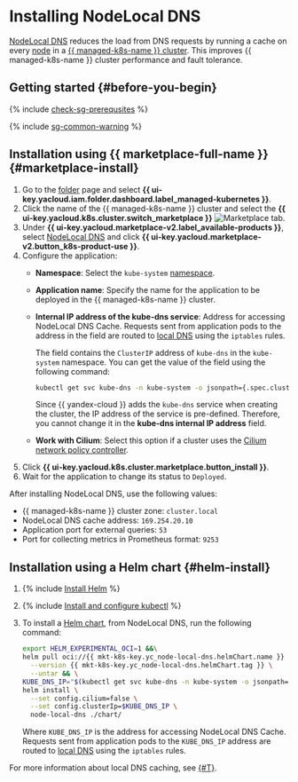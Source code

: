 # Installing NodeLocal DNS


[NodeLocal DNS](/marketplace/products/yc/node-local-dns) reduces the load from DNS requests by running a cache on every [node](../../concepts/index.md#node-group) in a [{{ managed-k8s-name }} cluster](../../concepts/index.md#kubernetes-cluster). This improves {{ managed-k8s-name }} cluster performance and fault tolerance.

## Getting started {#before-you-begin}

{% include [check-sg-prerequsites](../../../_includes/managed-kubernetes/security-groups/check-sg-prerequsites-lvl3.md) %}

{% include [sg-common-warning](../../../_includes/managed-kubernetes/security-groups/sg-common-warning.md) %}

## Installation using {{ marketplace-full-name }} {#marketplace-install}

1. Go to the [folder](../../../resource-manager/concepts/resources-hierarchy.md#folder) page and select **{{ ui-key.yacloud.iam.folder.dashboard.label_managed-kubernetes }}**.
1. Click the name of the {{ managed-k8s-name }} cluster and select the **{{ ui-key.yacloud.k8s.cluster.switch_marketplace }}** ![Marketplace](../../../_assets/console-icons/shopping-cart.svg) tab.
1. Under **{{ ui-key.yacloud.marketplace-v2.label_available-products }}**, select [NodeLocal DNS](/marketplace/products/yc/node-local-dns) and click **{{ ui-key.yacloud.marketplace-v2.button_k8s-product-use }}**.
1. Configure the application:
   * **Namespace**: Select the `kube-system` [namespace](../../concepts/index.md#namespace).
   * **Application name**: Specify the name for the application to be deployed in the {{ managed-k8s-name }} cluster.
   * **Internal IP address of the kube-dns service**: Address for accessing NodeLocal DNS Cache. Requests sent from application pods to the address in the field are routed to [local DNS](https://github.com/kubernetes/enhancements/blob/master/keps/sig-network/1024-nodelocal-cache-dns/README.md#iptables-notrack) using the `iptables` rules.

      The field contains the `ClusterIP` address of `kube-dns` in the `kube-system` namespace. You can get the value of the field using the following command:

      ```bash
      kubectl get svc kube-dns -n kube-system -o jsonpath={.spec.clusterIP}
      ```

      Since {{ yandex-cloud }} adds the `kube-dns` service when creating the cluster, the IP address of the service is pre-defined. Therefore, you cannot change it in the **kube-dns internal IP address** field.

   * **Work with Cilium**: Select this option if a cluster uses the [Cilium network policy controller](../../concepts/network-policy.md#cilium).
1. Click **{{ ui-key.yacloud.k8s.cluster.marketplace.button_install }}**.
1. Wait for the application to change its status to `Deployed`.

After installing NodeLocal DNS, use the following values:
* {{ managed-k8s-name }} cluster zone: `cluster.local`
* NodeLocal DNS cache address: `169.254.20.10`
* Application port for external queries: `53`
* Port for collecting metrics in Prometheus format: `9253`

## Installation using a Helm chart {#helm-install}

1. {% include [Install Helm](../../../_includes/managed-kubernetes/helm-install.md) %}
1. {% include [Install and configure kubectl](../../../_includes/managed-kubernetes/kubectl-install.md) %}
1. To install a [Helm chart](https://helm.sh/docs/topics/charts/), from NodeLocal DNS, run the following command:

   ```bash
   export HELM_EXPERIMENTAL_OCI=1 &&\
   helm pull oci://{{ mkt-k8s-key.yc_node-local-dns.helmChart.name }} \
     --version {{ mkt-k8s-key.yc_node-local-dns.helmChart.tag }} \
     --untar && \
   KUBE_DNS_IP="$(kubectl get svc kube-dns -n kube-system -o jsonpath={.spec.clusterIP})" && \
   helm install \
     --set config.cilium=false \
     --set config.clusterIp=$KUBE_DNS_IP \
     node-local-dns ./chart/
   ```

   Where `KUBE_DNS_IP` is the address for accessing NodeLocal DNS Cache. Requests sent from application pods to the `KUBE_DNS_IP` address are routed to [local DNS](https://github.com/kubernetes/enhancements/blob/master/keps/sig-network/1024-nodelocal-cache-dns/README.md#iptables-notrack) using the `iptables` rules.

For more information about local DNS caching, see [{#T}](../../tutorials/node-local-dns.md).